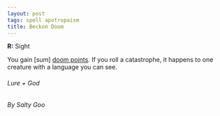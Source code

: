```yaml
---
layout: post
tags: spell apotropaism
title: Beckon Doom
---
```


**R:** Sight

You gain [sum] [doom points](/list/spell-catastrophe). If you roll a catastrophe, it happens to one creature with a language you can see.

###### *Lure + God*

###### By Salty Goo
